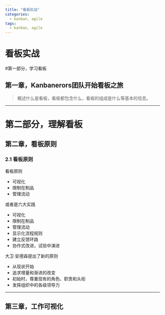 ```yaml
---
title: "看板实战"
categories:
  - kanban, agile
tags:
  - kanban, agile
---
```


# 看板实战

#第一部分，学习看板
## 第一章，Kanbanerors团队开始看板之旅  
> 概述什么是看板，看板都包含什么，看板的组成是什么等基本的信息。   

---
# 第二部分，理解看板
## 第二章，看板原则
### 2.1 看板原则
看板原则
* 可视化
* 限制在制品
* 管理流动    

或者是六大实践   
* 可视化
* 限制在制品
* 管理流动   
* 显示化流程规则
* 建立反馈环路
* 协作式改进，试验中演进

大卫·安德森提出了新的原则
* 从现状开始
* 追求增量和渐进的改变
* 初始时，尊重现有的角色、职责和头衔
* 发挥组织中的各级领导力   

---

## 第三章，工作可视化
### 